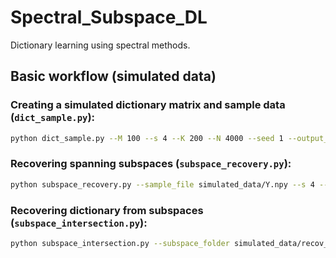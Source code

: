 # Spectral_Subspace_DL
Dictionary learning using spectral methods.

## Basic workflow (simulated data)

### Creating a simulated dictionary matrix and sample data (`dict_sample.py`):
```bash 
python dict_sample.py --M 100 --s 4 --K 200 --N 4000 --seed 1 --output_folder simulated_data
```

### Recovering spanning subspaces (`subspace_recovery.py`):
```bash 
python subspace_recovery.py --sample_file simulated_data/Y.npy --s 4 --output_folder simulated_data/recov_subspaces
```

### Recovering dictionary from subspaces (`subspace_intersection.py`):
```bash 
python subspace_intersection.py --subspace_folder simulated_data/recov_subspaces --output_folder simulated_data/results --tau 0.5 --J 1000 --eta 0.5
```

